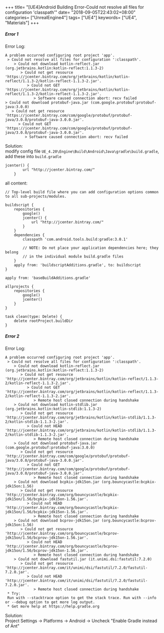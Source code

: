 +++
title= "[UE4]Android Building Error-Could not resolve all files for configuration 'classpath'"
date= "2018-09-05T22:43:02+08:00"
categories= ["UnrealEngine4"]
tags= ["UE4"]
keywords= ["UE4", "Materials"]
+++

##### Error 1

Error Log:

    A problem occurred configuring root project 'app'.
     > Could not resolve all files for configuration ':classpath'.
        > Could not download kotlin-reflect.jar (org.jetbrains.kotlin:kotlin-reflect:1.1.3-2)
           > Could not get resource 'https://jcenter.bintray.com/org/jetbrains/kotlin/kotlin-reflect/1.1.3-2/kotlin-reflect-1.1.3-2.jar'.
              > Could not GET 'https://jcenter.bintray.com/org/jetbrains/kotlin/kotlin-reflect/1.1.3-2/kotlin-reflect-1.1.3-2.jar'.
                 > Software caused connection abort: recv failed
    > Could not download protobuf-java.jar (com.google.protobuf:protobuf-java:3.0.0)
       > Could not get resource 'https://jcenter.bintray.com/com/google/protobuf/protobuf-java/3.0.0/protobuf-java-3.0.0.jar'.
          > Could not GET 'https://jcenter.bintray.com/com/google/protobuf/protobuf-java/3.0.0/protobuf-java-3.0.0.jar'.
             > Software caused connection abort: recv failed
    
Solution:  
modify config file `UE_4.20\Engine\Build\Android\Java\gradle\build.gradle`,  
add these into `build.gradle`

    jcenter() {
            url "http://jcenter.bintray.com/"
        }

all content:

    // Top-level build file where you can add configuration options common to all sub-projects/modules.

    buildscript {
        repositories {
            google()
            jcenter() {
                url "http://jcenter.bintray.com/"
            }
        }
        dependencies {
            classpath 'com.android.tools.build:gradle:3.0.1'

            // NOTE: Do not place your application dependencies here; they belong
            // in the individual module build.gradle files
        }
        apply from: 'buildscriptAdditions.gradle', to: buildscript
    }

    apply from: 'baseBuildAdditions.gradle'

    allprojects {
        repositories {
            google()
            jcenter()
        }
    }

    task clean(type: Delete) {
        delete rootProject.buildDir
    }


##### Error 2
    
Error Log:
    
    A problem occurred configuring root project 'app'.
     > Could not resolve all files for configuration ':classpath'.
        > Could not download kotlin-reflect.jar (org.jetbrains.kotlin:kotlin-reflect:1.1.3-2)
           > Could not get resource 'http://jcenter.bintray.com/org/jetbrains/kotlin/kotlin-reflect/1.1.3-2/kotlin-reflect-1.1.3-2.jar'.
              > Could not GET 'http://jcenter.bintray.com/org/jetbrains/kotlin/kotlin-reflect/1.1.3-2/kotlin-reflect-1.1.3-2.jar'.
                 > Remote host closed connection during handshake
        > Could not download kotlin-stdlib.jar (org.jetbrains.kotlin:kotlin-stdlib:1.1.3-2)
           > Could not get resource 'http://jcenter.bintray.com/org/jetbrains/kotlin/kotlin-stdlib/1.1.3-2/kotlin-stdlib-1.1.3-2.jar'.
              > Could not HEAD 'http://jcenter.bintray.com/org/jetbrains/kotlin/kotlin-stdlib/1.1.3-2/kotlin-stdlib-1.1.3-2.jar'.
                 > Remote host closed connection during handshake
        > Could not download protobuf-java.jar (com.google.protobuf:protobuf-java:3.0.0)
           > Could not get resource 'http://jcenter.bintray.com/com/google/protobuf/protobuf-java/3.0.0/protobuf-java-3.0.0.jar'.
              > Could not GET 'http://jcenter.bintray.com/com/google/protobuf/protobuf-java/3.0.0/protobuf-java-3.0.0.jar'.
                 > Remote host closed connection during handshake
        > Could not download bcpkix-jdk15on.jar (org.bouncycastle:bcpkix-jdk15on:1.56)
           > Could not get resource 'http://jcenter.bintray.com/org/bouncycastle/bcpkix-jdk15on/1.56/bcpkix-jdk15on-1.56.jar'.
              > Could not HEAD 'http://jcenter.bintray.com/org/bouncycastle/bcpkix-jdk15on/1.56/bcpkix-jdk15on-1.56.jar'.
                 > Remote host closed connection during handshake
        > Could not download bcprov-jdk15on.jar (org.bouncycastle:bcprov-jdk15on:1.56)
           > Could not get resource 'http://jcenter.bintray.com/org/bouncycastle/bcprov-jdk15on/1.56/bcprov-jdk15on-1.56.jar'.
              > Could not HEAD 'http://jcenter.bintray.com/org/bouncycastle/bcprov-jdk15on/1.56/bcprov-jdk15on-1.56.jar'.
                 > Remote host closed connection during handshake
        > Could not download fastutil.jar (it.unimi.dsi:fastutil:7.2.0)
           > Could not get resource 'http://jcenter.bintray.com/it/unimi/dsi/fastutil/7.2.0/fastutil-7.2.0.jar'.
              > Could not HEAD 'http://jcenter.bintray.com/it/unimi/dsi/fastutil/7.2.0/fastutil-7.2.0.jar'.
                 > Remote host closed connection during handshake
     * Try:
     Run with --stacktrace option to get the stack trace. Run with --info or --debug option to get more log output.
     * Get more help at https://help.gradle.org
    
Solution:  
Project Settings -> Platforms -> Android -> Uncheck "Enable Gradle instead of Ant"
